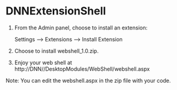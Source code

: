 # DNNExtensionShell
1. From the Admin panel, choose to install an extension:

   Settings --> Extensions --> Install Extension


2. Choose to install webshell_1.0.zip.

3. Enjoy your web shell at http://DNN//DesktopModules/WebShell/webshell.aspx 


Note: You can edit the webshell.aspx in the zip file with your code.
